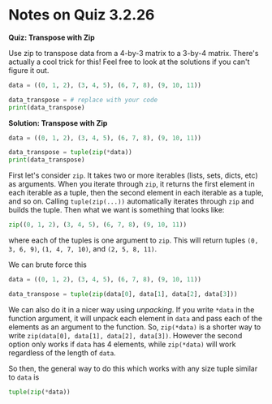 # Notes on Quiz 3.2.26

**Quiz: Transpose with Zip**

Use zip to transpose data from a 4-by-3 matrix to a 3-by-4 matrix. There's actually a cool trick for this! Feel free to look at the solutions if you can't figure it out.

```python
data = ((0, 1, 2), (3, 4, 5), (6, 7, 8), (9, 10, 11))

data_transpose = # replace with your code
print(data_transpose)
```

**Solution: Transpose with Zip**

```python
data = ((0, 1, 2), (3, 4, 5), (6, 7, 8), (9, 10, 11))

data_transpose = tuple(zip(*data))
print(data_transpose)
```

First let's consider `zip`. It takes two or more iterables (lists, sets, dicts, etc) as arguments. When you iterate through `zip`, it returns the first element in each iterable as a tuple, then the second element in each iterable as a tuple, and so on. Calling `tuple(zip(...))` automatically iterates through `zip` and builds the tuple. Then what we want is something that looks like:

```python
zip((0, 1, 2), (3, 4, 5), (6, 7, 8), (9, 10, 11))
```

where each of the tuples is one argument to `zip`. This will return tuples `(0, 3, 6, 9)`, `(1, 4, 7, 10)`, and `(2, 5, 8, 11)`.

We can brute force this

```python
data = ((0, 1, 2), (3, 4, 5), (6, 7, 8), (9, 10, 11))

data_transpose = tuple(zip(data[0], data[1], data[2], data[3]))
```

We can also do it in a nicer way using *unpacking*. If you write `*data` in the function argument, it will unpack each element in `data` and pass each of the elements as an argument to the function. So, `zip(*data)` is a shorter way to write `zip(data[0], data[1], data[2], data[3])`. However the second option only works if `data` has 4 elements, while `zip(*data)` will work regardless of the length of `data`.

So then, the general way to do this which works with any size tuple similar to `data` is

```python
tuple(zip(*data))
```